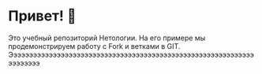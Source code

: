 # Привет! 👋

Это учебный репозиторий Нетологии. На его примере мы продемонстрируем работу с Fork и ветками в GIT. 
Ээээээээээээээээээээээээээээээээээээээээээээээээээээээээээээээээээээээ